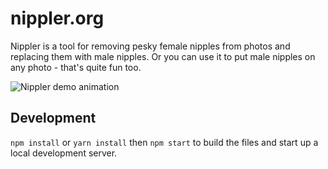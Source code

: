 # nippler.org

Nippler is a tool for removing pesky female nipples from photos and replacing
them with male nipples. Or you can use it to put male nipples on any
photo - that's quite fun too.

![Nippler demo animation](demo.gif)

## Development

`npm install` or `yarn install` then `npm start` to build the files
and start up a local development server.